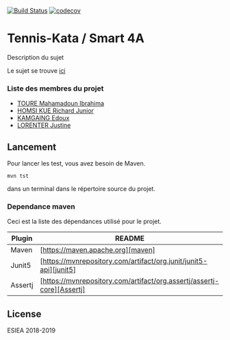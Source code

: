 [![Build Status](https://travis-ci.com/Richardjunior/tennis-kata.svg?branch=master)](https://travis-ci.com/Richardjunior/tennis-kata)
[![codecov](https://codecov.io/gh/Richardjunior/tennis-kata/branch/master/graph/badge.svg)](https://codecov.io/gh/Richardjunior/tennis-kata)

#  Tennis-Kata / Smart 4A


Description du sujet

Le sujet se trouve [ici]


### Liste des membres du projet

* [TOURE Mahamadoun Ibrahima] 
* [HOMSI KUE Richard Junior]
* [KAMGAING Edoux]
* [LORENTER Justine]



Lancement
--------

Pour lancer les test, vous avez besoin de Maven.

`mvn tst`

dans un terminal dans le répertoire source du projet.



### Dependance maven

Ceci est la liste des dépendances utilisé pour le projet.

| Plugin | README |
| ------ | ------ |
| Maven | [https://maven.apache.org][maven] |
| Junit5 | [https://mvnrepository.com/artifact/org.junit/junit5-api][junit5] |
| Assertj | [https://mvnrepository.com/artifact/org.assertj/assertj-core][Assertj] |


License
----

ESIEA 2018-2019 

   [Toure Mahamadoun Ibrahima]: <https://github.com/medhy35>
   [HOMSI KUE Richard Junior]: <https://github.com/Richardjunior>
   [KAMGAING Edoux]: <https://github.com/medhy35>
   [LORENTER Justine]: <https://github.com/medhy35>
   [ici]: <https://github.com/ledoyen/tp-java/tree/master/projet/4A_2019>
   
   [maven]: <https://maven.apache.org>
   [junit5]: <https://mvnrepository.com/artifact/org.junit/junit5-api>
   [Assertj]: <https://mvnrepository.com/artifact/org.assertj/assertj-core>